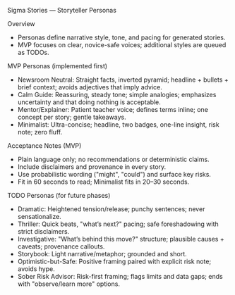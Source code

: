 Sigma Stories — Storyteller Personas

Overview
- Personas define narrative style, tone, and pacing for generated stories.
- MVP focuses on clear, novice-safe voices; additional styles are queued as TODOs.

MVP Personas (implemented first)
- Newsroom Neutral: Straight facts, inverted pyramid; headline + bullets + brief context; avoids adjectives that imply advice.
- Calm Guide: Reassuring, steady tone; simple analogies; emphasizes uncertainty and that doing nothing is acceptable.
- Mentor/Explainer: Patient teacher voice; defines terms inline; one concept per story; gentle takeaways.
- Minimalist: Ultra-concise; headline, two badges, one-line insight, risk note; zero fluff.

Acceptance Notes (MVP)
- Plain language only; no recommendations or deterministic claims.
- Include disclaimers and provenance in every story.
- Use probabilistic wording ("might", "could") and surface key risks.
- Fit in 60 seconds to read; Minimalist fits in 20–30 seconds.

TODO Personas (for future phases)
- Dramatic: Heightened tension/release; punchy sentences; never sensationalize.
- Thriller: Quick beats, "what’s next?" pacing; safe foreshadowing with strict disclaimers.
- Investigative: "What’s behind this move?" structure; plausible causes + caveats; provenance callouts.
- Storybook: Light narrative/metaphor; grounded and short.
- Optimistic-but-Safe: Positive framing paired with explicit risk note; avoids hype.
- Sober Risk Advisor: Risk-first framing; flags limits and data gaps; ends with "observe/learn more" options.

